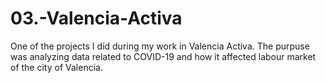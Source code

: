 # 03.-Valencia-Activa

One of the projects I did during my work in Valencia Activa.
The purpuse was analyzing data related to COVID-19 and how it affected labour market of the city of Valencia.
